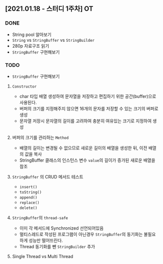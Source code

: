 ## [2021.01.18 - 스터디 1주차] OT

### DONE
- String pool 알아보기
- `String` vs `StringBuffer` vs `StringBuilder`
- 280p 자료구조 읽기
- `StringBuffer` 구현해보기

### TODO
- `StringBuffer` 구현해보기

1. `Constructor`
    - char 타입 배열 생성하여 문자열을 저장하고 편집하기 위한 공간(buffer)으로 사용된다.
    - 버퍼의 크기를 지정해주지 않으면 16개의 문자를 저장할 수 있는 크기의 버퍼로 생성
    - 문자열 저장시 문자열의 길이를 고려하여 충분히 여유있는 크기로 지정하여 생성

2. 버퍼의 크기를 관리하는 `Method`
    - 배열의 길이는 변경될 수 없으므로 새로운 길이의 배열을 생성한 뒤, 이전 배열의 값을 복사
    - StringBuffer 클래스의 인스턴스 변수 `value`의 길이가 증가된 새로운 배열을 참조

3. `StringBuffer` 의 CRUD 메서드 테스트
    - `insert()`
    - `toString()`
    - `append()`
    - `replace()`
    - `delete()`

4. `StringBuffer`의 `thread-safe`
    - 이미 각 메서드에 Synchronized 선언되어있음
    - 멀티스레드로 작성된 프로그램이 아닌경우 `StringBuffer`의 동기화는 불필요하게 성능만 떨어뜨린다.
    - Thread 동기화를 뺀 `StringBuilder` 추가

5. Single Thread vs Multi Thread
